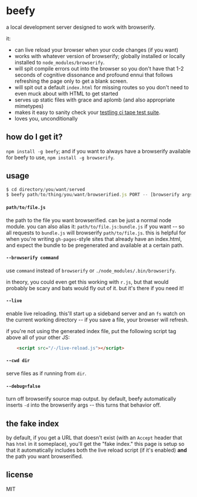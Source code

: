 # beefy

a local development server designed to work with browserify.

it:

* can live reload your browser when your code changes (if you want)
* works with whatever version of browserify; globally installed or 
  locally installed to `node_modules/browserify`.
* will spit compile errors out into the browser so you don't have that
  1-2 seconds of cognitive dissonance and profound ennui that follows
  refreshing the page only to get a blank screen.
* will spit out a default `index.html` for missing routes so you don't
  need to even muck about with HTML to get started
* serves up static files with grace and aplomb (and also appropriate
  mimetypes)
* makes it easy to sanity check your [testling ci tape test suite](http://npm.im/tape/).
* loves you, unconditionally

## how do I get it?

`npm install -g beefy`; and if you want to always have a browserify available
for beefy to use, `npm install -g browserify`.

## usage

```javascript
$ cd directory/you/want/served
$ beefy path/to/thing/you/want/browserified.js PORT -- [browserify args]
```

#### `path/to/file.js`

the path to the file you want browserified. can be just a normal node module.
you can also alias it: `path/to/file.js:bundle.js` if you want -- so all requests
to `bundle.js` will browserify `path/to/file.js`. this is helpful for when you're
writing `gh-pages`-style sites that already have an index.html, and expect the
bundle to be pregenerated and available at a certain path.

#### `--browserify command`

use `command` instead of `browserify` or `./node_modules/.bin/browserify`.

in theory, you could even get this working with `r.js`, but that would probably
be scary and bats would fly out of it. but it's there if you need it!

#### `--live`

enable live reloading. this'll start up a sideband server and an `fs` watch on
the current working directory -- if you save a file, your browser will refresh.

if you're not using the generated index file, put the following script tag above
all of your other JS:

```html
    <script src="/-/live-reload.js"></script>
```

#### `--cwd dir`

serve files as if running from `dir`.

#### `--debug=false`

turn off browserify source map output. by default, beefy automatically inserts
`-d` into the browserify args -- this turns that behavior off.

## the fake index

by default, if you get a URL that doesn't exist (with an `Accept` header that has `html` in it someplace), you'll get the "fake index." this page is setup so that
it automatically includes both the live reload script (if it's enabled) **and** the
path you want browserified. 

## license

MIT
